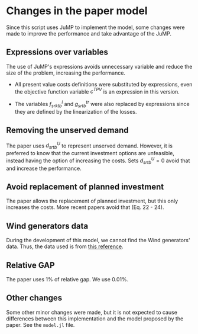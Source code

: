 # Changes in the paper model

Since this script uses JuMP to implement the model, some changes were made to improve
the performance and take advantage of the JuMP.

## Expressions over variables

The use of JuMP's expressions avoids unnecessary variable and reduce the size of the 
problem, increasing the performance. 

- All present value costs definitions were substituted by expressions, even the objective
function variable $c^{TPV}$ is an expression in this version.

- The variables $f^{l}_{srktb}$ and $g^{tr}_{srtb}$ were also replaced by expressions
since they are defined by the linearization of the losses.

## Removing the unserved demand

The paper uses $d^{U}_{srtb}$ to represent unserved demand. However, it is preferred to 
know that the current investment options are unfeasible, instead having the option of 
increasing the costs. Sets $d^{U}_{srtb} = 0$ avoid that and increase the performance.

## Avoid replacement of planned investment

The paper allows the replacement of planned investment, but this only increases the
costs. More recent papers avoid that (Eq. 22 - 24).

## Wind generators data

During the development of this model, we cannot find the Wind generators' data.
Thus, the data used is from [this reference](https://wind-turbine.com/download/101655/enercon_produkt_en_06_2015.pdf).


## Relative GAP

The paper uses 1% of relative gap. We use 0.01%.

## Other changes

Some other minor changes were made, but it is not expected to cause differences between 
this implementation and the model proposed by the paper. See the `model.jl` file.